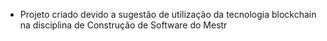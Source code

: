 * Projeto criado devido a sugestão de utilização da tecnologia blockchain na disciplina de Construção de Software do Mestr
